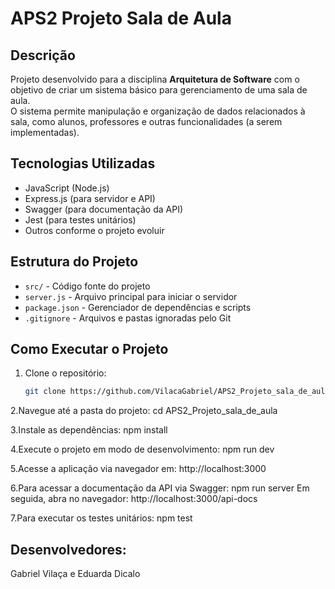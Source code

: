# APS2 Projeto Sala de Aula

## Descrição

Projeto desenvolvido para a disciplina **Arquitetura de Software** com o objetivo de criar um sistema básico para gerenciamento de uma sala de aula.  
O sistema permite manipulação e organização de dados relacionados à sala, como alunos, professores e outras funcionalidades (a serem implementadas).

## Tecnologias Utilizadas

- JavaScript (Node.js)
- Express.js (para servidor e API)
- Swagger (para documentação da API)
- Jest (para testes unitários)
- Outros conforme o projeto evoluir

## Estrutura do Projeto

- `src/` - Código fonte do projeto  
- `server.js` - Arquivo principal para iniciar o servidor  
- `package.json` - Gerenciador de dependências e scripts  
- `.gitignore` - Arquivos e pastas ignoradas pelo Git  

## Como Executar o Projeto

1. Clone o repositório:  
   ```bash
   git clone https://github.com/VilacaGabriel/APS2_Projeto_sala_de_aula.git
2.Navegue até a pasta do projeto:
cd APS2_Projeto_sala_de_aula

3.Instale as dependências:
npm install

4.Execute o projeto em modo de desenvolvimento:
npm run dev

5.Acesse a aplicação via navegador em:
http://localhost:3000

6.Para acessar a documentação da API via Swagger:
npm run server
Em seguida, abra no navegador:
http://localhost:3000/api-docs


7.Para executar os testes unitários:
npm test


## Desenvolvedores:
Gabriel Vilaça e Eduarda Dicalo

